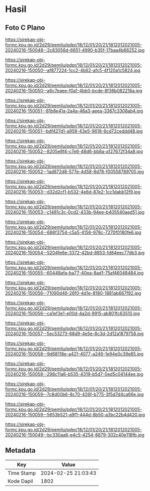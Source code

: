 # Hasil

## Foto C Plano

https://sirekap-obj-formc.kpu.go.id/2d29/pemilu/pdpr/18/12/01/20/21/1812012021005-20240216-150048--2c83056d-6651-4990-b35f-17baa4b66252.jpg

https://sirekap-obj-formc.kpu.go.id/2d29/pemilu/pdpr/18/12/01/20/21/1812012021005-20240216-150050--af877224-1cc2-4b62-afc5-4f120a1c5824.jpg

https://sirekap-obj-formc.kpu.go.id/2d29/pemilu/pdpr/18/12/01/20/21/1812012021005-20240216-150050--a6c7eaee-f0a1-4bb0-bcde-8f36b082216a.jpg

https://sirekap-obj-formc.kpu.go.id/2d29/pemilu/pdpr/18/12/01/20/21/1812012021005-20240216-150051--81b8e41a-2a4a-46a3-aeea-3367c3308ab4.jpg

https://sirekap-obj-formc.kpu.go.id/2d29/pemilu/pdpr/18/12/01/20/21/1812012021005-20240216-150051--bdf427d1-a958-43e5-9618-6cd72ceddd48.jpg

https://sirekap-obj-formc.kpu.go.id/2d29/pemilu/pdpr/18/12/01/20/21/1812012021005-20240216-150052--8205e8f4-c7e6-48d6-bb8a-a127672f34a8.jpg

https://sirekap-obj-formc.kpu.go.id/2d29/pemilu/pdpr/18/12/01/20/21/1812012021005-20240216-150052--1ad872d8-577e-4d58-8d78-f00558789705.jpg

https://sirekap-obj-formc.kpu.go.id/2d29/pemilu/pdpr/18/12/01/20/21/1812012021005-20240216-150053--d32d2cf1-b532-4e6d-87e2-1cc1dabb12f9.jpg

https://sirekap-obj-formc.kpu.go.id/2d29/pemilu/pdpr/18/12/01/20/21/1812012021005-20240216-150053--c1481c3c-0cd2-433b-94ee-b405540aed51.jpg

https://sirekap-obj-formc.kpu.go.id/2d29/pemilu/pdpr/18/12/01/20/21/1812012021005-20240216-150054--686f3754-c5a5-4156-978c-7270f0180fe6.jpg

https://sirekap-obj-formc.kpu.go.id/2d29/pemilu/pdpr/18/12/01/20/21/1812012021005-20240216-150054--5204fe6e-3372-42bd-8853-fd84eec77db3.jpg

https://sirekap-obj-formc.kpu.go.id/2d29/pemilu/pdpr/18/12/01/20/21/1812012021005-20240216-150055--60448afa-ba77-40ea-8ad1-75af46048484.jpg

https://sirekap-obj-formc.kpu.go.id/2d29/pemilu/pdpr/18/12/01/20/21/1812012021005-20240216-150056--71090d46-26f0-4d1e-8180-1881ab667f92.jpg

https://sirekap-obj-formc.kpu.go.id/2d29/pemilu/pdpr/18/12/01/20/21/1812012021005-20240216-150056--ca1ef3e1-e00d-4a2d-9915-ab801fc63510.jpg

https://sirekap-obj-formc.kpu.go.id/2d29/pemilu/pdpr/18/12/01/20/21/1812012021005-20240216-150057--5ec53273-68d9-4e5e-8c3d-2d12a1879758.jpg

https://sirekap-obj-formc.kpu.go.id/2d29/pemilu/pdpr/18/12/01/20/21/1812012021005-20240216-150058--9d68118e-a421-4077-a246-1e94e0c39e85.jpg

https://sirekap-obj-formc.kpu.go.id/2d29/pemilu/pdpr/18/12/01/20/21/1812012021005-20240216-150058--298c11a6-b535-4319-b5d7-0ed5c04144ee.jpg

https://sirekap-obj-formc.kpu.go.id/2d29/pemilu/pdpr/18/12/01/20/21/1812012021005-20240216-150059--7c8d00b6-8c70-426f-b775-3f5d7d4ca66e.jpg

https://sirekap-obj-formc.kpu.go.id/2d29/pemilu/pdpr/18/12/01/20/21/1812012021005-20240216-150059--5653b521-a9f1-444d-8b50-a3bc22b4d420.jpg

https://sirekap-obj-formc.kpu.go.id/2d29/pemilu/pdpr/18/12/01/20/21/1812012021005-20240216-150049--bc330aa8-e4c5-4254-8879-302c40e118fb.jpg


## Metadata

| Key        | Value               |
| ---------- | ------------------- |
| Time Stamp | 2024-02-25 21:03:43 |
| Kode Dapil | 1802                |



